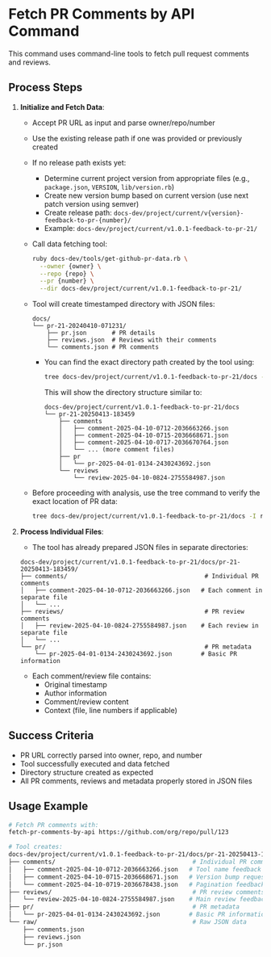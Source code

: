 # Fetch PR Comments by API Command

This command uses command-line tools to fetch pull request comments and reviews.

## Process Steps

1. **Initialize and Fetch Data**:
   - Accept PR URL as input and parse owner/repo/number
   - Use the existing release path if one was provided or previously created
   - If no release path exists yet:
     - Determine current project version from appropriate files (e.g., `package.json`, `VERSION`, `lib/version.rb`)
     - Create new version bump based on current version (use next patch version using semver)
     - Create release path: `docs-dev/project/current/v{version}-feedback-to-pr-{number}/`
     - Example: `docs-dev/project/current/v1.0.1-feedback-to-pr-21/`
   - Call data fetching tool:
     ```bash
     ruby docs-dev/tools/get-github-pr-data.rb \
       --owner {owner} \
       --repo {repo} \
       --pr {number} \
       --dir docs-dev/project/current/v1.0.1-feedback-to-pr-21/
     ```
   - Tool will create timestamped directory with JSON files:
     ```
     docs/
     └── pr-21-20240410-071231/
         ├── pr.json       # PR details
         ├── reviews.json  # Reviews with their comments
         └── comments.json # PR comments
     ```
     - You can find the exact directory path created by the tool using:
       ```bash
       tree docs-dev/project/current/v1.0.1-feedback-to-pr-21/docs -I raw
       ```
       
       This will show the directory structure similar to:
       ```
       docs-dev/project/current/v1.0.1-feedback-to-pr-21/docs
       └── pr-21-20250413-183459
           ├── comments
           │   ├── comment-2025-04-10-0712-2036663266.json
           │   ├── comment-2025-04-10-0715-2036668671.json
           │   ├── comment-2025-04-10-0717-2036670764.json
           │   └── ... (more comment files)
           ├── pr
           │   └── pr-2025-04-01-0134-2430243692.json
           └── reviews
               └── review-2025-04-10-0824-2755584987.json
       ```

   - Before proceeding with analysis, use the tree command to verify the exact location of PR data:
     ```bash
     tree docs-dev/project/current/v1.0.1-feedback-to-pr-21/docs -I raw
     ```

2. **Process Individual Files**:
   - The tool has already prepared JSON files in separate directories:
   ```
   docs-dev/project/current/v1.0.1-feedback-to-pr-21/docs/pr-21-20250413-183459/
   ├── comments/                                      # Individual PR comments
   │   ├── comment-2025-04-10-0712-2036663266.json   # Each comment in separate file
   │   └── ...                                        
   ├── reviews/                                       # PR review comments
   │   ├── review-2025-04-10-0824-2755584987.json    # Each review in separate file
   │   └── ...                                        
   └── pr/                                            # PR metadata
       └── pr-2025-04-01-0134-2430243692.json        # Basic PR information
   ```
   - Each comment/review file contains:
     - Original timestamp
     - Author information
     - Comment/review content
     - Context (file, line numbers if applicable)

## Success Criteria

- PR URL correctly parsed into owner, repo, and number
- Tool successfully executed and data fetched
- Directory structure created as expected
- All PR comments, reviews and metadata properly stored in JSON files

## Usage Example

```bash
# Fetch PR comments with:
fetch-pr-comments-by-api https://github.com/org/repo/pull/123

# Tool creates:
docs-dev/project/current/v1.0.1-feedback-to-pr-21/docs/pr-21-20250413-183459/
├── comments/                                      # Individual PR comments
│   ├── comment-2025-04-10-0712-2036663266.json   # Tool name feedback
│   ├── comment-2025-04-10-0715-2036668671.json   # Version bump request
│   └── comment-2025-04-10-0719-2036678438.json   # Pagination feedback
├── reviews/                                       # PR review comments
│   └── review-2025-04-10-0824-2755584987.json    # Main review feedback
├── pr/                                            # PR metadata
│   └── pr-2025-04-01-0134-2430243692.json        # Basic PR information
└── raw/                                           # Raw JSON data
    ├── comments.json
    ├── reviews.json
    └── pr.json
```